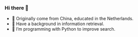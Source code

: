 ### Hi there 👋

- 🔭 Originally come from China, educated in the Netherlands.
- 🤔 Have a background in information retrieval.
- 👯 I’m programming with Python to improve search.
